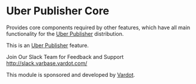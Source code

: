 # Uber Publisher Core

Provides core components required by other features, which have all main
 functionality for the
 [Uber Publisher](https://www.drupal.org/project/uber_publisher) distribution.

This is an [Uber Publisher](https://www.drupal.org/project/uber_publisher)
 feature.

Join Our Slack Team for Feedback and Support 
http://slack.varbase.vardot.com/

This module is sponsored and developed by [Vardot](https://www.drupal.org/vardot).
